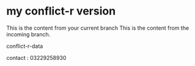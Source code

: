 # my conflict-r version


This is the content from your current branch
This is the content from the incoming branch.

conflict-r-data

contact : 03229258930
